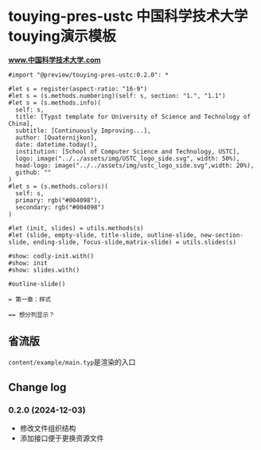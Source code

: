 # touying-pres-ustc 中国科学技术大学touying演示模板

**www.中国科学技术大学.com**

```typ
#import "@preview/touying-pres-ustc:0.2.0": *

#let s = register(aspect-ratio: "16-9")
#let s = (s.methods.numbering)(self: s, section: "1.", "1.1")
#let s = (s.methods.info)(
  self: s,
  title: [Typst template for University of Science and Technology of China],
  subtitle: [Continuously Improving...],
  author: [Quaternijkon],
  date: datetime.today(),
  institution: [School of Computer Science and Technology, USTC],
  logo: image("../../assets/img/USTC_logo_side.svg", width: 50%),
  head-logo: image("../../assets/img/ustc_logo_side.svg",width: 20%),
  github: ""
)
#let s = (s.methods.colors)(
  self: s, 
  primary: rgb("#004098"), 
  secondary: rgb("#004098")
)

#let (init, slides) = utils.methods(s)
#let (slide, empty-slide, title-slide, outline-slide, new-section-slide, ending-slide, focus-slide,matrix-slide) = utils.slides(s)

#show: codly-init.with()
#show: init
#show: slides.with()

#outline-slide()

= 第一章：样式

== 想分列显示？
```

## 省流版

`content/example/main.typ`是渲染的入口

## Change log

### 0.2.0 (2024-12-03)

- 修改文件组织结构
- 添加接口便于更换资源文件
